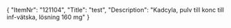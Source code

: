 {
  "ItemNr": "121104",
  "Title": "test",
  "Description": "Kadcyla, pulv till konc till inf-vätska, lösning 160 mg"
}